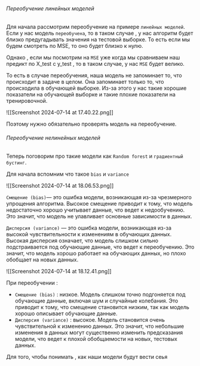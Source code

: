 <h6>Переобучение линейных моделей</h6>

Для начала рассмотрим переобучение на примере `линейных моделей`. 
Если у нас модель `переобучена`, то в таком случае , у нас алгоритм будет близко предугадывать значения на тестовой выборке. То есть если мы будем смотреть по MSE, то оно будет близко к нулю. 

Однако , если мы посмотрим на `MSE` уже когда мы сравниваем наш предикт по X_test с y_test , то в таком случае, у нас `MSE` будет велико.

То есть в случае переобучения, наша модель не запоминает то, что происходит в задаче в целом. Она запоминает только то, что происходила в обучающей выборке. Из-за этого у нас такие хорошие показатели на обучающей выборке и такие плохие показатели на тренировочной. 

![[Screenshot 2024-07-14 at 17.40.22.png]]

Поэтому нужно обязательно проверять модель на переобучение. 

<h6>Переобучение нелинейных моделей</h6>

Теперь поговорим про такие модели как `Random forest` и `градиентный бустинг`.

Для начала вспомним что такое `bias` и `variance` 

![[Screenshot 2024-07-14 at 18.06.53.png]]

`Смещение (bias)`— это ошибка модели, возникающая из-за чрезмерного упрощения алгоритма. Высокое смещение приводит к тому, что модель недостаточно хорошо учитывает данные, что ведет к недообучению. Это значит, что модель не улавливает основные зависимости в данных.

`Дисперсия (variance)` — это ошибка модели, возникающая из-за высокой чувствительности к изменениям в обучающих данных. Высокая дисперсия означает, что модель слишком сильно подстраивается под обучающие данные, что ведет к переобучению. Это значит, что модель хорошо работает на обучающих данных, но плохо обобщает на новых данных.

![[Screenshot 2024-07-14 at 18.12.41.png]]

При переобучении : 

- `Смещение (bias)` : низкое. Модель слишком точно подгоняется под обучающие данные, включая шум и случайные колебания. Это приводит к тому, что смещение становится низким, так как модель хорошо описывает обучающие данные.
- `Дисперсия (variance)` : высокое. Модель становится очень чувствительной к изменению данных. Это значит, что небольшие изменения в данных могут существенно изменить предсказания модели, что ведет к плохой обобщаемости на новых, тестовых данных.

Для того, чтобы понимать , как наши модели будут вести сеья
